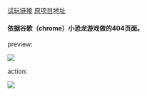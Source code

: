 [试玩链接](https://github.com/wayou/t-rex-runner)
[原项目地址](https://github.com/hehangfighting/404-game)
#### 依据谷歌（chrome）小恐龙游戏做的404页面。

preview:

![](assets/404-page.png)


action:

![](assets/screenshot.gif)
